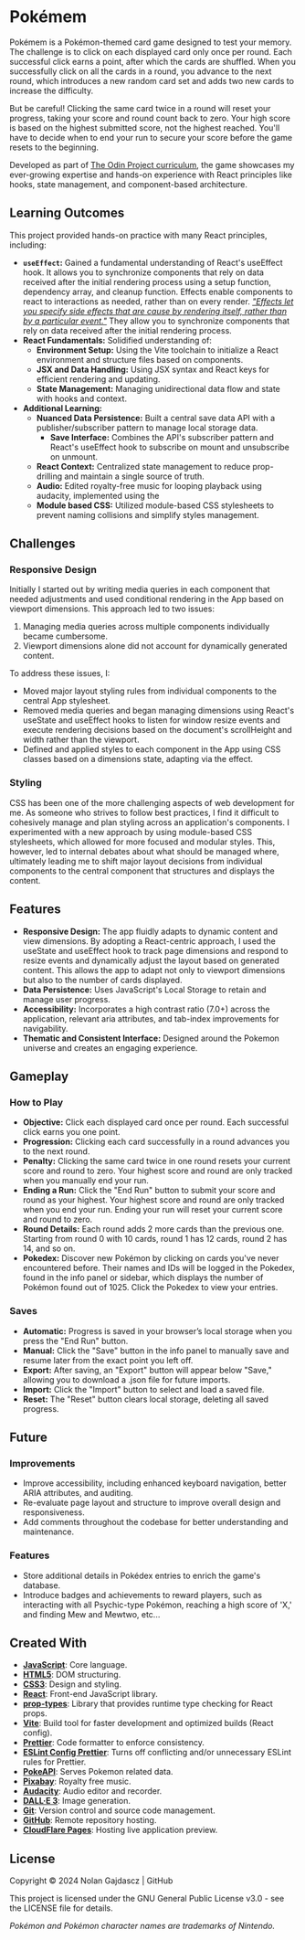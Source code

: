 # Pokémem

Pokémem is a Pokémon-themed card game designed to test your memory. The challenge is to click on each displayed card only once per round. Each successful click earns a point, after which the cards are shuffled. When you successfully click on all the cards in a round, you advance to the next round, which introduces a new random card set and adds two new cards to increase the difficulty.

But be careful! Clicking the same card twice in a round will reset your progress, taking your score and round count back to zero. Your high score is based on the highest submitted score, not the highest reached. You'll have to decide when to end your run to secure your score before the game resets to the beginning.

Developed as part of [The Odin Project curriculum](https://www.theodinproject.com/lessons/node-path-react-new-memory-card), the game showcases my ever-growing expertise and hands-on experience with React principles like hooks, state management, and component-based architecture.

## Learning Outcomes

This project provided hands-on practice with many React principles, including:

- **`useEffect`:** Gained a fundamental understanding of React's useEffect hook. It allows you to synchronize components that rely on data received after the initial rendering process using a setup function, dependency array, and cleanup function. Effects enable components to react to interactions as needed, rather than on every render. [_"Effects let you specify side effects that are cause by rendering itself, rather than by a particular event."_](https://react.dev/learn/synchronizing-with-effects#what-are-effects-and-how-are-they-different-from-events) They allow you to synchronize components that rely on data received after the initial rendering process.
- **React Fundamentals:** Solidified understanding of:
  - **Environment Setup:** Using the Vite toolchain to initialize a React environment and structure files based on components.
  - **JSX and Data Handling:** Using JSX syntax and React keys for efficient rendering and updating.
  - **State Management:** Managing unidirectional data flow and state with hooks and context.
- **Additional Learning:**
  - **Nuanced Data Persistence:** Built a central save data API with a publisher/subscriber pattern to manage local storage data.
    - **Save Interface:** Combines the API's subscriber pattern and React's useEffect hook to subscribe on mount and unsubscribe on unmount.
  - **React Context:** Centralized state management to reduce prop-drilling and maintain a single source of truth.
  - **Audio:** Edited royalty-free music for looping playback using audacity, implemented using the <audio> element and managed with React state.
  - **Module based CSS:** Utilized module-based CSS stylesheets to prevent naming collisions and simplify styles management.

## Challenges

### Responsive Design

Initially I started out by writing media queries in each component that needed adjustments and used conditional rendering in the App based on viewport dimensions. This approach led to two issues:

1. Managing media queries across multiple components individually became cumbersome.
2. Viewport dimensions alone did not account for dynamically generated content.

To address these issues, I:

- Moved major layout styling rules from individual components to the central App stylesheet.
- Removed media queries and began managing dimensions using React's useState and useEffect hooks to listen for window resize events and execute rendering decisions based on the document's scrollHeight and width rather than the viewport.
- Defined and applied styles to each component in the App using CSS classes based on a dimensions state, adapting via the effect.

### Styling

CSS has been one of the more challenging aspects of web development for me. As someone who strives to follow best practices, I find it difficult to cohesively manage and plan styling across an application's components. I experimented with a new approach by using module-based CSS stylesheets, which allowed for more focused and modular styles. This, however, led to internal debates about what should be managed where, ultimately leading me to shift major layout decisions from individual components to the central component that structures and displays the content.

## Features

- **Responsive Design:** The app fluidly adapts to dynamic content and view dimensions. By adopting a React-centric approach, I used the useState and useEffect hook to track page dimensions and respond to resize events and dynamically adjust the layout based on generated content. This allows the app to adapt not only to viewport dimensions but also to the number of cards displayed.
- **Data Persistence:** Uses JavaScript's Local Storage to retain and manage user progress.
- **Accessibility:** Incorporates a high contrast ratio (7.0+) across the application, relevant aria attributes, and tab-index improvements for navigability.
- **Thematic and Consistent Interface:** Designed around the Pokemon universe and creates an engaging experience.

## Gameplay

### How to Play

- **Objective:** Click each displayed card once per round. Each successful click earns you one point.
- **Progression:** Clicking each card successfully in a round advances you to the next round.
- **Penalty:** Clicking the same card twice in one round resets your current score and round to zero. Your highest score and round are only tracked when you manually end your run.
- **Ending a Run:** Click the "End Run" button to submit your score and round as your highest. Your highest score and round are only tracked when you end your run. Ending your run will reset your current score and round to zero.
- **Round Details:** Each round adds 2 more cards than the previous one. Starting from round 0 with 10 cards, round 1 has 12 cards, round 2 has 14, and so on.
- **Pokedex:** Discover new Pokémon by clicking on cards you've never encountered before. Their names and IDs will be logged in the Pokedex, found in the info panel or sidebar, which displays the number of Pokémon found out of 1025. Click the Pokedex to view your entries.

### Saves

- **Automatic:** Progress is saved in your browser’s local storage when you press the "End Run" button.
- **Manual:** Click the "Save" button in the info panel to manually save and resume later from the exact point you left off.
- **Export:** After saving, an "Export" button will appear below "Save," allowing you to download a .json file for future imports.
- **Import:** Click the "Import" button to select and load a saved file.
- **Reset:** The "Reset" button clears local storage, deleting all saved progress.

## Future

### Improvements

- Improve accessibility, including enhanced keyboard navigation, better ARIA attributes, and auditing.
- Re-evaluate page layout and structure to improve overall design and responsiveness.
- Add comments throughout the codebase for better understanding and maintenance.

### Features

- Store additional details in Pokédex entries to enrich the game's database.
- Introduce badges and achievements to reward players, such as interacting with all Psychic-type Pokémon, reaching a high score of 'X,' and finding Mew and Mewtwo, etc...

## Created With

- [**JavaScript**](https://ecma-international.org/publications-and-standards/standards/): Core language.
- [**HTML5**](https://html.spec.whatwg.org/multipage/): DOM structuring.
- [**CSS3**](https://www.w3.org/Style/CSS/): Design and styling.
- [**React**](https://react.dev/): Front-end JavaScript library.
- [**prop-types**](https://github.com/facebook/prop-types): Library that provides runtime type checking for React props.
- [**Vite**](https://vitejs.dev/): Build tool for faster development and optimized builds (React config).
- [**Prettier**](https://prettier.io/): Code formatter to enforce consistency.
- [**ESLint Config Prettier**](https://github.com/prettier/eslint-config-prettier): Turns off conflicting and/or unnecessary ESLint rules for Prettier.
- [**PokeAPI**](https://pokeapi.co/): Serves Pokemon related data.
- [**Pixabay**](https://pixabay.com/music/video-games-8-bit-background-music-for-arcade-game-come-on-mario-164702/): Royalty free music.
- [**Audacity**](https://www.audacityteam.org/): Audio editor and recorder.
- [**DALL·E 3**](https://openai.com/index/dall-e-3): Image generation.
- [**Git**](https://git-scm.com/): Version control and source code management.
- [**GitHub**](https://github.com/): Remote repository hosting.
- [**CloudFlare Pages**](https://pages.cloudflare.com/): Hosting live application preview.

## License

Copyright © 2024 Nolan Gajdascz | GitHub

This project is licensed under the GNU General Public License v3.0 - see the LICENSE file for details.

_Pokémon and Pokémon character names are trademarks of Nintendo._
